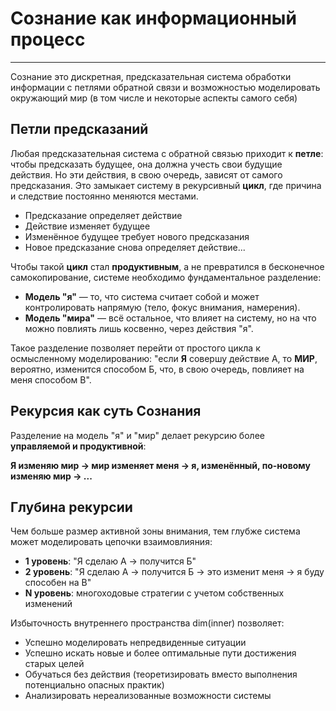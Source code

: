 # Сознание как информационный процесс

---

Сознание это дискретная, предсказательная система обработки информации с петлями обратной связи и возможностью моделировать окружающий мир (в том числе и некоторые аспекты самого себя)

## Петли предсказаний

Любая предсказательная система с обратной связью приходит к **петле**: чтобы предсказать будущее, она должна учесть свои будущие действия. Но эти действия, в свою очередь, зависят от самого предсказания. Это замыкает систему в рекурсивный **цикл**, где причина и следствие постоянно меняются местами.

- Предсказание определяет действие
- Действие изменяет будущее
- Изменённое будущее требует нового предсказания
- Новое предсказание снова определяет действие...

Чтобы такой **цикл** стал **продуктивным**, а не превратился в бесконечное самокопирование, системе необходимо фундаментальное разделение:
- **Модель "я"** — то, что система считает собой и может контролировать напрямую (тело, фокус внимания, намерения).
- **Модель "мира"** — всё остальное, что влияет на систему, но на что можно повлиять лишь косвенно, через действия "я".

Такое разделение позволяет перейти от простого цикла к осмысленному моделированию: "если **Я** совершу действие А, то **МИР**, вероятно, изменится способом Б, что, в свою очередь, повлияет на меня способом В".

## Рекурсия как суть Сознания

Разделение на модель "я" и "мир" делает рекурсию более **управляемой и продуктивной**:

**Я изменяю мир → мир изменяет меня → я, изменённый, по-новому изменяю мир → ...**

## Глубина рекурсии

Чем больше размер активной зоны внимания, тем глубже система может моделировать цепочки взаимовлияния:
- **1 уровень**: "Я сделаю А → получится Б"
- **2 уровень**: "Я сделаю А → получится Б → это изменит меня → я буду способен на В"
- **N уровень**: многоходовые стратегии с учетом собственных изменений

Избыточность внутреннего пространства dim(inner) позволяет:
- Успешно моделировать непредвиденные ситуации
- Успешно искать новые и более оптимальные пути достижения старых целей
- Обучаться без действия (теоретизировать вместо выполнения потенциально опасных практик)
- Анализировать нереализованные возможности системы
